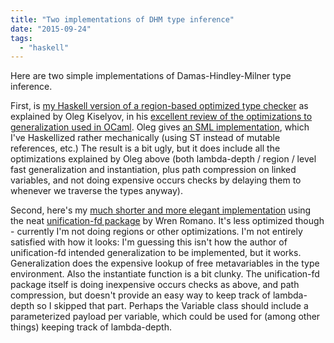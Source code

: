 ```yaml
---
title: "Two implementations of DHM type inference"
date: "2015-09-24"
tags: 
  - "haskell"
---
```


Here are two simple implementations of Damas-Hindley-Milner type inference.

First, is [my Haskell version of a region-based optimized type checker](https://github.com/sinelaw/fresh/blob/levels-lazy/Main.hs) as explained by Oleg Kiselyov, in his [excellent review of the optimizations to generalization used in OCaml](http://okmij.org/ftp/ML/generalization.html). Oleg gives [an SML implementation](http://okmij.org/ftp/ML/generalization/sound_lazy.ml), which I've Haskellized rather mechanically (using ST instead of mutable references, etc.) The result is a bit ugly, but it does include all the optimizations explained by Oleg above (both lambda-depth / region / level fast generalization and instantiation, plus path compression on linked variables, and not doing expensive occurs checks by delaying them to whenever we traverse the types anyway).

Second, here's my [much shorter and more elegant implementation](https://github.com/sinelaw/fresh/blob/unification-fd/Main.hs) using the neat [unification-fd package](https://hackage.haskell.org/package/unification-fd) by Wren Romano. It's less optimized though - currently I'm not doing regions or other optimizations. I'm not entirely satisfied with how it looks: I'm guessing this isn't how the author of unification-fd intended generalization to be implemented, but it works. Generalization does the expensive lookup of free metavariables in the type environment. Also the instantiate function is a bit clunky. The unification-fd package itself is doing inexpensive occurs checks as above, and path compression, but doesn't provide an easy way to keep track of lambda-depth so I skipped that part. Perhaps the Variable class should include a parameterized payload per variable, which could be used for (among other things) keeping track of lambda-depth.
